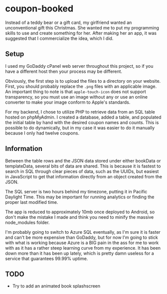 # coupon-booked
Instead of a teddy bear or a gift card, my girlfriend wanted an unconventional
gift this Christmas. She wanted me to put my programming skills to use and
create something for her. After making her an app, it was suggested that I 
commercialize the idea, which I did.

## Setup
I used my GoDaddy cPanel web server throughout this project, so if you have a
different host then your process may be different.

Obviously, the first step is to upload the files to a directory on your website.
First, you should probably replace the `.png` files with an applicable image. An
important thing to note is that `apple-touch-icon` does not support transparency,
so you must use an image without any or use an online converter to make your image
conform to Apple's standards.

For my backend, I chose to utilize PHP to retrieve data from an SQL table hosted
on phpMyAdmin. I created a database, added a table, and populated the initial
table by hand with the desired coupon names and counts. This is possible to do
dynamically, but in my case it was easier to do it manually because I only had
twelve coupons.

## Information
Between the table rows and the JSON data stored under either bookData or 
templateData, several bits of data are shared. This is because it is fastest
to search in SQL through clear pieces of data, such as the UUIDs, but easiest
in JavaScript to get that information directly from an object created from
the JSON.

The SQL server is two hours behind my timezone, putting it in Pacific Daylight
Time. This may be important for running analytics or finding the proper last 
modified time.

The app is reduced to approximately 10mb once deployed to Android, so don't make
the mistake I made and think you need to minify the massive node_modules folder.

I'm probably going to switch to Azure SQL eventually, as I'm sure it is faster and 
can't be more expensive than GoDaddy, but for now I'm going to stick with what is 
working because Azure is a BIG pain in the ass for me to work with as it has a rather
steep learning curve from my experience. It has been down more than it has been up
lately, which is pretty damn useless for a service that guarantees 99.99% uptime.

## TODO
- Try to add an animated book splashscreen
